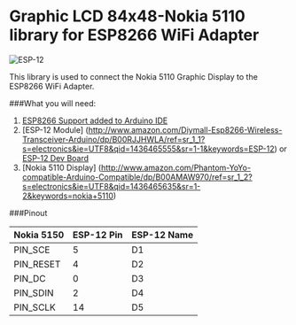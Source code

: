 Graphic LCD 84x48-Nokia 5110 library for ESP8266 WiFi Adapter
=====================
![ESP-12](http://blog.randypatterson.com/images/esp-12_Nokia-5110.jpg)


This library is used to connect the Nokia 5110 Graphic Display to the ESP8266 WiFi Adapter.

###What you will need:
1. [ESP8266 Support added to Arduino IDE](https://github.com/esp8266/Arduino)
2. [ESP-12 Module] (http://www.amazon.com/Diymall-Esp8266-Wireless-Transceiver-Arduino/dp/B00RJJHWLA/ref=sr_1_1?s=electronics&ie=UTF8&qid=1436465555&sr=1-1&keywords=ESP-12) or [ESP-12 Dev Board](http://www.amazon.com/Diymall%C2%AElua-Nodemcu-Network-Development-Esp8266/dp/B00UY8C3N0/ref=pd_sim_sbs_229_9?ie=UTF8&refRID=0HGY52H0XKD519GF0S3B)
3. [Nokia 5110 Display] (http://www.amazon.com/Phantom-YoYo-compatible-Arduino-Compatible/dp/B00AMAW970/ref=sr_1_2?s=electronics&ie=UTF8&qid=1436465635&sr=1-2&keywords=nokia+5110)




###Pinout

|Nokia 5150   | ESP-12 Pin | ESP-12 Name |
|---|---|---|
| PIN_SCE | 5  | D1 |
| PIN_RESET | 4 | D2 |
| PIN_DC | 0 | D3 |
| PIN_SDIN | 2 | D4 |
| PIN_SCLK | 14 | D5 |
